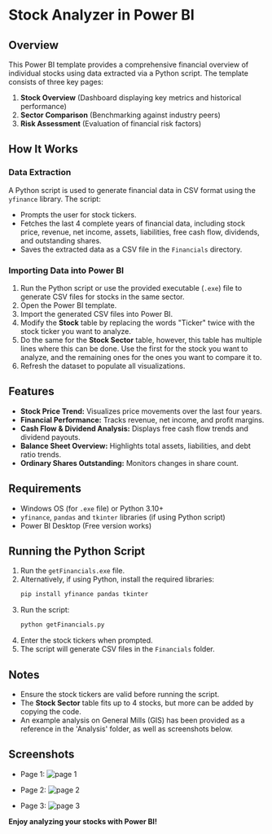 # Stock Analyzer in Power BI

## Overview
This Power BI template provides a comprehensive financial overview of individual stocks using data extracted via a Python script. The template consists of three key pages:
1. **Stock Overview** (Dashboard displaying key metrics and historical performance)
2. **Sector Comparison** (Benchmarking against industry peers)
3. **Risk Assessment** (Evaluation of financial risk factors)

## How It Works
### Data Extraction
A Python script is used to generate financial data in CSV format using the `yfinance` library. The script:
- Prompts the user for stock tickers.
- Fetches the last 4 complete years of financial data, including stock price, revenue, net income, assets, liabilities, free cash flow, dividends, and outstanding shares.
- Saves the extracted data as a CSV file in the `Financials` directory.

### Importing Data into Power BI
1. Run the Python script or use the provided executable (`.exe`) file to generate CSV files for stocks in the same sector.
2. Open the Power BI template.
3. Import the generated CSV files into Power BI.
4. Modify the **Stock** table by replacing the words "Ticker" twice with the stock ticker you want to analyze.
5. Do the same for the **Stock Sector** table, however, this table has multiple lines where this can be done. Use the first for the stock you want to analyze, and the remaining ones for the ones you want to compare it to. 
6. Refresh the dataset to populate all visualizations.

## Features
- **Stock Price Trend:** Visualizes price movements over the last four years.
- **Financial Performance:** Tracks revenue, net income, and profit margins.
- **Cash Flow & Dividend Analysis:** Displays free cash flow trends and dividend payouts.
- **Balance Sheet Overview:** Highlights total assets, liabilities, and debt ratio trends.
- **Ordinary Shares Outstanding:** Monitors changes in share count.

## Requirements
- Windows OS (for `.exe` file) or Python 3.10+
- `yfinance`, `pandas` and `tkinter` libraries (if using Python script)
- Power BI Desktop (Free version works)

## Running the Python Script
1. Run the `getFinancials.exe` file.
2. Alternatively, if using Python, install the required libraries:
   ```sh
   pip install yfinance pandas tkinter
   ```
3. Run the script:
   ```sh
   python getFinancials.py
   ```
4. Enter the stock tickers when prompted.
5. The script will generate CSV files in the `Financials` folder.

## Notes
- Ensure the stock tickers are valid before running the script.
- The **Stock Sector** table fits up to 4 stocks, but more can be added by copying the code.
- An example analysis on General Mills (GIS) has been provided as a reference in the 'Analysis' folder, as well as screenshots below.

## Screenshots
- Page 1:
![page 1](https://github.com/user-attachments/assets/be087d87-4b05-4937-a522-1901ca7ce879)

- Page 2: 
![page 2](https://github.com/user-attachments/assets/5cc50988-18f1-4b62-a18c-2255a7a0b8de)

- Page 3: 
![page 3](https://github.com/user-attachments/assets/f2be3f18-351d-43fd-b138-821a1cce4ced)

**Enjoy analyzing your stocks with Power BI!**

